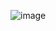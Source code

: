 
![image](https://github.com/VariableLoopArray/Addiction-Solitaire/assets/156558133/9defe6a4-b836-4656-8294-dcc76767945c)
